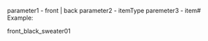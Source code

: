 parameter1 - front | back 
parameter2 - itemType
paremeter3 - item#
Example:

front_black_sweater01



